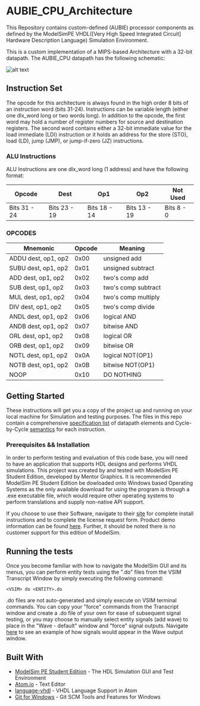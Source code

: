 # AUBIE_CPU_Architecture
This Repository contains custom-defined (AUBIE) processor components as defined by the ModelSimPE  VHDL([Very High Speed Integrated Circuit] Hardware Description Language) Simulation Environment. 

This is a custom implementation of a MIPS-based Architecture with a 32-bit datapath. The AUBIE_CPU datapath has the following schematic:

![alt text](https://github.com/zedtran/AUBIE_CPU_Architecture/blob/master/aubie_datapath.jpg)

## Instruction Set 
The opcode for this architecture is always found in the high order 8 bits of an instruction word (bits 31-24). Instructions can be variable length (either one dlx_word long or two words long). In addition to the opcode, the first word may hold a number of register numbers for source and destination registers. The second word contains either a 32-bit immediate value for the load immediate (LDI) instruction or it holds an address for the store (STO), load (LD), jump (JMP), or jump-if-zero (JZ) instructions. 

### ALU Instructions 
ALU Instructions are one dlx_word long (1 address) and have the following format:

| Opcode       	| Dest         	| Op1          	| Op2          	| Not Used   	|
|--------------	|--------------	|--------------	|--------------	|------------	|
| Bits 31 - 24 	| Bits 23 - 19 	| Bits 18 - 14 	| Bits 13 - 19 	| Bits 8 - 0 	|



### OPCODES
| Mnemonic                 	| Opcode 	| Meaning             	|
|--------------------------	|--------	|---------------------	|
| ADDU    dest, op1, op2   	| 0x00   	| unsigned add        	|
| SUBU    dest, op1, op2   	| 0x01   	| unsigned subtract   	|
| ADD     dest, op1, op2  	| 0x02   	| two's comp add      	|
| SUB     dest, op1, op2 	  | 0x03   	| two's comp subtract 	|
| MUL     dest, op1, op2  	| 0x04   	| two's comp multiply 	|
| DIV     dest, op1, op2 	  | 0x05   	| two's comp divide   	|
| ANDL    dest, op1, op2    | 0x06   	| logical AND         	|
| ANDB    dest, op1, op2    | 0x07   	| bitwise AND         	|
| ORL     dest, op1, op2  	| 0x08   	| logical OR          	|
| ORB     dest, op1, op2   	| 0x09   	| bitwise OR          	|
| NOTL    dest, op1, op2    | 0x0A   	| logical NOT(OP1)    	|
| NOTB    dest, op1, op2    | 0x0B   	| bitwise NOT(OP1)    	|
| NOOP                     	| 0x10   	| DO NOTHING          	|

## Getting Started

These instructions will get you a copy of the project up and running on your local machine for Simulation and testing purposes. The files in this repo contain a comprehensive [specification list](https://github.com/zedtran/AUBIE_CPU_Architecture/blob/master/AUBIE%20CPU%20SPECIFICATION.pdf) of datapath elements and Cycle-by-Cycle [semantics](https://github.com/zedtran/AUBIE_CPU_Architecture/blob/master/SEMANTICS%20%20OF%20AUBIE%20PROCESSOR%20INSTRUCTIONS.pdf) for each instruction. 

### Prerequisites && Installation

In order to perform testing and evaluation of this code base, you will need to have an application that supports HDL designs and performs VHDL simulations. 
This project was created by and tested with ModelSim PE Student Edition, developed by Mentor Graphics. It is recommended ModelSim PE Student Edition be dowloaded onto Windows based Operating Systems
as the only available download for using the program is through a .exe executable file, which would require other operating systems to perform translations and supply non-native API support. 

If you choose to use their Software, navigate to their [site](https://www.mentor.com/company/higher_ed/modelsim-student-edition) for complete install instructions and to complete the license request form.
Product demo information can be found [here](https://www.mentor.com/products/fv/multimedia/modelsim-essentials). Further, it should be noted there is no customer support for this edition of ModelSim.

## Running the tests

Once you become familiar with how to navigate the ModelSim GUI and its menus, you can perform entity tests using the "<ENTITY>.do" files from the VSIM Transcript Window by simply executing the following command:

```
<VSIM> do <ENTITY>.do
```
<Entity>.do files are not auto-generated and simply execute on VSIM terminal commands. You can copy your "force" commands from the Transcript window and create a .do file of your own for ease of subsequent signal testing,
or you may choose to manually select entity signals (add wave) to place in the "Wave - default" window and "force" signal outputs. Navigate [here](https://github.com/zedtran/AUBIE_CPU_Architecture/blob/master/alu_test_Screenshots/ALU_OP_0_TEST.PNG) to see an example of how signals would appear in the Wave output window.


## Built With

* [ModelSim PE Student Edition](https://www.mentor.com/company/higher_ed/modelsim-student-edition) - The HDL Simulation GUI and Test Environment
* [Atom.io](https://atom.io) - Text Editor
* [language-vhdl](https://atom.io/packages/language-vhdl) - VHDL Language Support in Atom
* [Git for Windows](https://gitforwindows.org) - Git SCM Tools and Features for Windows



